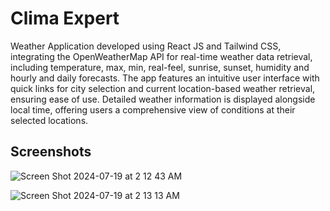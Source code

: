 # Clima Expert
Weather Application developed using React JS and Tailwind CSS, integrating the OpenWeatherMap API for real-time weather data retrieval, including temperature, max, min, real-feel, sunrise, sunset, humidity and hourly and daily forecasts. 
The app features an intuitive user interface with quick links for city selection and current location-based weather retrieval, ensuring ease of use. Detailed weather information is displayed alongside local time, offering users a comprehensive view of conditions at their selected locations.

## Screenshots
![Screen Shot 2024-07-19 at 2 12 43 AM](https://github.com/user-attachments/assets/f22b370f-2702-4aac-9f9f-3189035a7e3f)

![Screen Shot 2024-07-19 at 2 13 13 AM](https://github.com/user-attachments/assets/4491ba6a-4f34-4a80-a475-b0dfff98e3e5)
